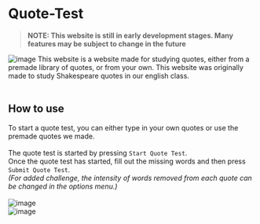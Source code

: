 # Quote-Test

> **NOTE: This website is still in early development stages. Many features may be subject to change in the future**


![image](https://github.com/Arisamiga/quote-test/assets/44126228/cb6faa9a-a470-4417-9e4c-34e0380cca37)
This website is a website made for studying quotes, either from a premade library of quotes, or from your own. This website was originally made to study Shakespeare quotes in our english class.
<br>
<br>


## How to use
To start a quote test, you can either type in your own quotes or use the premade quotes we made. <br>
<br>
The quote test is started by pressing `Start Quote Test`. <br>
Once the quote test has started, fill out the missing words and then press `Submit Quote Test`. <br>
*(For added challenge, the intensity of words removed from each quote can be changed in the options menu.)*<br>
<br>
 ![image](https://github.com/Arisamiga/quote-test/assets/44126228/ab5ea5d7-e77f-4ada-831c-b22c395fc6a1)  
 ![image](https://github.com/Arisamiga/quote-test/assets/44126228/ed4f90d0-60f0-4eb6-a438-c3c34fbe4779)
